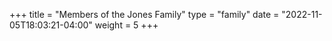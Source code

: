 +++
title = "Members of the Jones Family"
type = "family"
date = "2022-11-05T18:03:21-04:00"
weight = 5
+++

